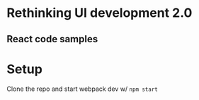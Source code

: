 # Rethinking UI development 2.0
## React code samples
# Setup
Clone the repo and start webpack dev w/ `npm start`

